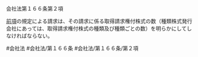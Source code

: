 会社法第１６６条第２項

[前項](会社法＿＿＿＿第１６６条第１項)の規定による請求は、その請求に係る取得請求権付株式の数（種類株式発行会社にあっては、取得請求権付株式の種類及び種類ごとの数）を明らかにしてしなければならない。

#会社法
#会社法/第１６６条
#会社法/第１６６条/第２項
